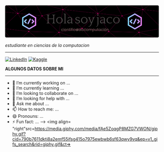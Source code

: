 ![banner presentacion](1.png)

*estudiante en ciencias de la computacion*
***
[![LinkedIn](https://img.shields.io/badge/linkedin-%230077B5.svg?style=for-the-badge&logo=linkedin&logoColor=white)](https://www.linkedin.com/in/jacobo-giraldo-284151329) [![Kaggle](https://img.shields.io/badge/Kaggle-035a7d?style=for-the-badge&logo=kaggle&logoColor=white)](https://www.kaggle.com/jacobogiraldovillada)

**ALGUNOS DATOS SOBRE MI**
***
- 🔭 I’m currently working on ...
- 🌱 I’m currently learning ...
- 👯 I’m looking to collaborate on ...
- 🤔 I’m looking for help with ...
- 💬 Ask me about ...
- 📫 How to reach me: ...
- 😄 Pronouns: ...
- ⚡ Fun fact: ...
-->
<img align= "right"src=https://media.giphy.com/media/fAe5ZoqgP8MZG7VWON/giphy.gif?cid=790b7611dktj8a2emf55ifsg415o7975ewbwb6sf63qwy9vq&ep=v1_gifs_search&rid=giphy.gif&ct=>
